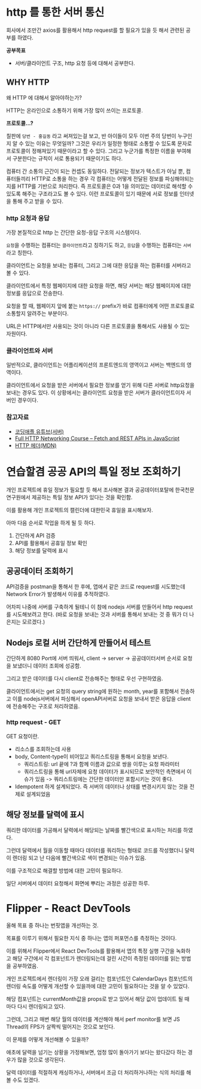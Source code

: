 # http 를 통한 서버 통신

회사에서 조만간 axios를 활용해서 http request를 할 필요가 있을 듯 해서 관련된 공부를 하였다.

**공부목표**

- 서버/클라이언트 구조, http 요청 등에 대해서 공부한다.

## WHY HTTP

왜 HTTP 에 대해서 알아야하는가?

HTTP는 온라인으로 소통하기 위해 가장 많이 쓰이는 프로토콜.

**프로토콜...?**

칠판에 `당번 - 홍길동` 라고 써져있는걸 보고, 반 아이들이 모두 이번 주의 당번이 누구인지 알 수 있는 이유는 무엇일까? 그것은 우리가 일정한 형태로 소통할 수 있도록 문자로 프로토콜이 정해져있기 때문이라고 할 수 있다. 그리고 누군가를 특정한 이름을 부여해서 구분한다는 규칙이 서로 통용되기 때문이기도 하다.

컴퓨터 간 소통의 근간이 되는 컨셉도 동일하다. 전달되는 정보가 텍스트가 아닐 뿐, 컴퓨터들끼리 HTTP로 소통을 하는 경우 각 컴퓨터는 어떻게 전달된 정보를 파싱해야되는지를 HTTP를 기반으로 처리한다. 즉 프로토콜은 0과 1을 의미있는 데이터로 해석할 수 있도록 해주는 구조라고도 볼 수 있다. 이런 프로토콜이 있기 때문에 서로 정보를 인터넷을 통해 주고 받을 수 있다.

### http 요청과 응답

가장 본질적으로 http 는 간단한 요청-응답 구조의 시스템이다.

`요청`을 수행하는 컴퓨터는 `클라이언트`라고 칭하기도 하고,
`응답`을 수행하는 컴퓨터는 `서버`라고 칭한다.

클라이언트는 요청을 보내는 컴퓨터, 그리고 그에 대한 응답을 하는 컴퓨터를 서버라고 볼 수 있다.

클라이언트에서 특정 웹페이지에 대한 요청을 하면, 해당 서버는 해당 웹페이지에 대한 정보를 응답으로 전송한다.

요청을 할 때, 웹페이지 앞에 붙는 `https://` prefix가 바로 컴퓨터에게 어떤 프로토콜로 소통할지 알려주는 부분이다.

URL은 HTTP에서만 사용되는 것이 아니라 다른 프로토콜을 통해서도 사용될 수 있는 자원이다.

### 클라이언트와 서버

일반적으로, 클라이언트는 어플리케이션의 프론트엔드의 영역이고 서버는 백엔드의 영역이다.

클라이언트에서 요청을 받은 서버에서 필요한 정보를 얻기 위해 다른 서버로 http요청을 보내는 경우도 있다. 이 상황에서는 클라이언트 요청을 받은 서버가 클라이언트이자 서버인 경우이다.

### 참고자료

- [코딩애플 유튜브(서버)](https://www.youtube.com/watch?v=NoLV5iP5FNY&list=PLfLgtT94nNq1qmsvIii_CAxFlD7tvB5NE&index=2)
- [Full HTTP Networking Course – Fetch and REST APIs in JavaScript](https://www.youtube.com/watch?v=2JYT5f2isg4)
- [HTTP 헤더(MDN)](https://developer.mozilla.org/ko/docs/Web/HTTP/Headers)

# 연습할겸 공공 API의 특일 정보 조회하기

개인 프로젝트에 휴일 정보가 필요할 듯 해서 조사해본 결과 공공데이터포탈에 한국천문연구원에서 제공하는 특일 정보 API가 있다는 것을 확인함.

이를 활용해 개인 프로젝트의 캘린더에 대한민국 휴일을 표시해보자.

아마 다음 순서로 작업을 하게 될 듯 하다.

1. 간단하게 API 검증
2. API를 활용해서 공휴일 정보 확인
3. 해당 정보를 달력에 표시

## 공공데이터 조회하기

API검증을 postman을 통해서 한 후에, 앱에서 같은 코드로 request를 시도했는데 Network Error가 발생해서 이유를 추적하였다.

어차피 나중에 서버를 구축하게 될테니 이 참에 nodejs 서버를 만들어서 http request를 시도해보려고 한다. (바로 요청을 보내는 것과 서버를 통해서 보내는 것 중 뭐가 더 나은지는 모르겠다.)

## Nodejs 로컬 서버 간단하게 만들어서 테스트

간단하게 8080 Port에 서버 띄워서, client -> server -> 공공데이터서버 순서로 요청을 보냈더니 데이터 조회에 성공함.

그리고 받은 데이터를 다시 client로 전송해주는 형태로 우선 구현하였음.

클라이언트에서는 get 요청의 query string에 원하는 month, year를 포함해서 전송하고 이를 nodejs서버에서 파싱해서 openAPI서버로 요청을 보내서 받은 응답을 client에 전송해주는 구조로 처리하였음.

### http request - GET

GET 요청이란.

- 리소스를 조회하는데 사용
- body, Content-type이 비어있고 쿼리스트링을 통해서 요청을 보낸다.
  - 쿼리스트링: url 끝에 ?과 함께 이름과 값으로 쌍을 이루는 요청 파라미터
  - 쿼리스트링을 통해 url자체에 요청 데이터가 표시되므로 보안적인 측면에서 이슈가 있음 -> 쿼리스트링에는 간단한 데이터만 포함시키는 것이 좋다.
- Idempotent 하게 설계되었다. 즉 서버의 데이터나 상태를 변경시키지 않는 것을 전제로 설계되었음

## 해당 정보를 달력에 표시

쿼리한 데이터를 가공해서 달력에서 해당되는 날짜를 빨간색으로 표시하는 처리를 하였다.

그런데 달력에서 월을 이동할 때마다 데이터를 쿼리하는 형태로 코드를 작성했더니 달력이 렌더링 되고 난 다음에 빨간색으로 색이 변경되는 이슈가 있음.

이를 구조적으로 해결할 방법에 대한 고민이 필요하다.

일단 서버에서 데이터 요청해서 화면에 뿌리는 과정은 성공한 하루.

# Flipper - React DevTools

올해 목표 중 하나는 번핏앱을 개선하는 것.

목표를 이루기 위해서 필요한 지식 중 하나는 앱의 퍼포먼스를 측정하는 것이다.

이를 위해서 Flipper에서 React DevTools를 활용해서 앱의 특정 실행 구간을 녹화하고 해당 구간에서 각 컴포넌트가 렌더링되는데 걸린 시간이 측정된 데이터를 읽는 방법을 공부하였음.

개인 프로젝트에서 렌더링이 가장 오래 걸리는 컴포넌트인 CalendarDays 컴포넌트의 렌더링 속도를 어떻게 개선할 수 있을까에 대한 고민이 필요하다는 것을 알 수 있었다.

해당 컴포넌트는 currentMonth값을 props로 받고 있어서 해당 값이 업데이트 될 때 마다 다시 렌더링되고 있다.

그런데, 그리고 매번 해당 월의 데이터를 계산해야 해서 perf monitor를 보면 JS Thread의 FPS가 살짝씩 떨어지는 것으로 보인다.

이 문제를 어떻게 개선해볼 수 있을까?

애초에 달력을 넘기는 상황을 가정해보면, 엄청 많이 돌아가기 보다는 왔다갔다 하는 경우가 많을 것으로 생각된다.

달력 데이터를 적절하게 캐싱하거나, 서버에서 조금 더 처리하거나하는 식의 처리를 해볼 수도 있겠다.
